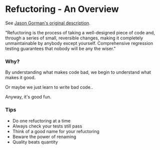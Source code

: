 Refuctoring - An Overview
=========================

See [Jason Gorman's original description](http://www.waterfall2006.com/gorman.html).

"Refuctoring is the process of taking a well-designed piece of code and, through a series of small, reversible changes, making it completely unmaintainable by anybody except yourself. Comprehensive regression testing guarantees that nobody will be any the wiser."
    
### Why?

By understanding what makes code bad, we begin to understand what makes it good.

Or maybe we just learn to write bad code..

Anyway, it's good fun.

### Tips

- Do one refuctoring at a time
- Always check your tests still pass
- Think of a good name for your refuctoring
- Beware the power of renaming
- Quality beats quantity
